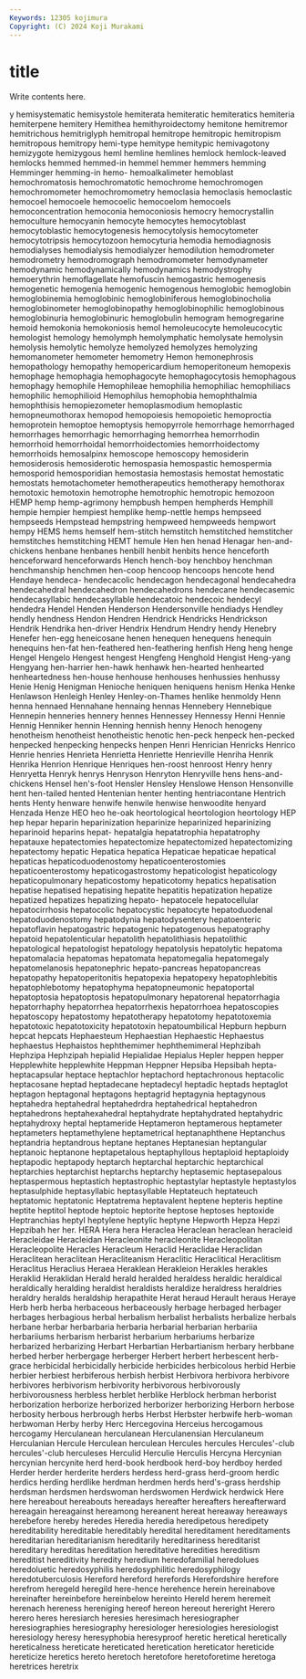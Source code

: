 ```yaml
---
Keywords: 12305 kojimura
Copyright: (C) 2024 Koji Murakami
---
```


# title

Write contents here.



y hemisystematic hemisystole hemiterata hemiteratic hemiteratics hemiteria
hemiterpene hemitery Hemithea hemithyroidectomy hemitone hemitremor hemitrichous hemitriglyph hemitropal hemitrope
hemitropic hemitropism hemitropous hemitropy hemi-type hemitype hemitypic hemivagotony hemizygote hemizygous
heml hemline hemlines hemlock hemlock-leaved hemlocks hemmed hemmed-in hemmel hemmer
hemmers hemming Hemminger hemming-in hemo- hemoalkalimeter hemoblast hemochromatosis hemochromatotic hemochrome
hemochromogen hemochromometer hemochromometry hemoclasia hemoclasis hemoclastic hemocoel hemocoele hemocoelic hemocoelom
hemocoels hemoconcentration hemoconia hemoconiosis hemocry hemocrystallin hemoculture hemocyanin hemocyte hemocytes
hemocytoblast hemocytoblastic hemocytogenesis hemocytolysis hemocytometer hemocytotripsis hemocytozoon hemocyturia hemodia hemodiagnosis
hemodialyses hemodialysis hemodialyzer hemodilution hemodrometer hemodrometry hemodromograph hemodromometer hemodynameter hemodynamic
hemodynamically hemodynamics hemodystrophy hemoerythrin hemoflagellate hemofuscin hemogastric hemogenesis hemogenetic hemogenia
hemogenic hemogenous hemoglobic hemoglobin hemoglobinemia hemoglobinic hemoglobiniferous hemoglobinocholia hemoglobinometer hemoglobinopathy
hemoglobinophilic hemoglobinous hemoglobinuria hemoglobinuric hemoglobulin hemogram hemogregarine hemoid hemokonia hemokoniosis
hemol hemoleucocyte hemoleucocytic hemologist hemology hemolymph hemolymphatic hemolysate hemolysin hemolysis
hemolytic hemolyze hemolyzed hemolyzes hemolyzing hemomanometer hemometer hemometry Hemon hemonephrosis
hemopathology hemopathy hemopericardium hemoperitoneum hemopexis hemophage hemophagia hemophagocyte hemophagocytosis hemophagous
hemophagy hemophile Hemophileae hemophilia hemophiliac hemophiliacs hemophilic hemophilioid Hemophilus hemophobia
hemophthalmia hemophthisis hemopiezometer hemoplasmodium hemoplastic hemopneumothorax hemopod hemopoiesis hemopoietic hemoproctia
hemoprotein hemoptoe hemoptysis hemopyrrole hemorrhage hemorrhaged hemorrhages hemorrhagic hemorrhaging hemorrhea
hemorrhodin hemorrhoid hemorrhoidal hemorrhoidectomies hemorrhoidectomy hemorrhoids hemosalpinx hemoscope hemoscopy hemosiderin
hemosiderosis hemosiderotic hemospasia hemospastic hemospermia hemosporid hemosporidian hemostasia hemostasis hemostat
hemostatic hemostats hemotachometer hemotherapeutics hemotherapy hemothorax hemotoxic hemotoxin hemotrophe hemotrophic
hemotropic hemozoon HEMP hemp hemp-agrimony hempbush hempen hempherds Hemphill hempie
hempier hempiest hemplike hemp-nettle hemps hempseed hempseeds Hempstead hempstring hempweed
hempweeds hempwort hempy HEMS hems hemself hem-stitch hemstitch hemstitched hemstitcher
hemstitches hemstitching HEMT hemule Hen hen henad Henagar hen-and-chickens henbane
henbanes henbill henbit henbits hence henceforth henceforward henceforwards Hench hench-boy
henchboy henchman henchmanship henchmen hen-coop hencoop hencoops hencote hend Hendaye
hendeca- hendecacolic hendecagon hendecagonal hendecahedra hendecahedral hendecahedron hendecahedrons hendecane hendecasemic
hendecasyllabic hendecasyllable hendecatoic hendecoic hendecyl hendedra Hendel Henden Henderson Hendersonville
hendiadys Hendley hendly hendness Hendon Hendren Hendrick Hendricks Hendrickson Hendrik
Hendrika hen-driver Hendrix Hendrum Hendry hendy Henebry Henefer hen-egg heneicosane
henen henequen henequens henequin henequins hen-fat hen-feathered hen-feathering henfish Heng
heng henge Hengel Hengelo Hengest hengest Hengfeng Henghold Hengist Heng-yang
Hengyang hen-harrier hen-hawk henhawk hen-hearted henhearted henheartedness hen-house henhouse henhouses
henhussies henhussy Henie Henig Henigman Henioche heniquen heniquens henism Henka
Henke Henlawson Henleigh Henley Henley-on-Thames henlike henmoldy Henn henna hennaed
Hennahane hennaing hennas Hennebery Hennebique Hennepin henneries hennery hennes Hennessey
Hennessy Henni Hennie Hennig Henniker hennin Henning hennish henny Henoch
henogeny henotheism henotheist henotheistic henotic hen-peck henpeck hen-pecked henpecked henpecking
henpecks henpen Henri Henrician Henricks Henrico Henrie henries Henrieta Henrietta
Henriette Henrieville Henriha Henrik Henrika Henrion Henrique Henriques hen-roost henroost
Henry henry Henryetta Henryk henrys Henryson Henryton Henryville hens hens-and-chickens
Hensel hen's-foot Hensler Hensley Henslowe Henson Hensonville hent hen-tailed hented
Hentenian henter henting hentriacontane Hentrich hents Henty henware henwife henwile
henwise henwoodite henyard Henzada Henze HEO heo he-oak heortological heortologion
heortology HEP hep hepar heparin heparinization heparinize heparinized heparinizing heparinoid
heparins hepat- hepatalgia hepatatrophia hepatatrophy hepatauxe hepatectomies hepatectomize hepatectomized hepatectomizing
hepatectomy hepatic Hepatica hepatica Hepaticae hepaticae hepatical hepaticas hepaticoduodenostomy hepaticoenterostomies
hepaticoenterostomy hepaticogastrostomy hepaticologist hepaticology hepaticopulmonary hepaticostomy hepaticotomy hepatics hepatisation hepatise
hepatised hepatising hepatite hepatitis hepatization hepatize hepatized hepatizes hepatizing hepato-
hepatocele hepatocellular hepatocirrhosis hepatocolic hepatocystic hepatocyte hepatoduodenal hepatoduodenostomy hepatodynia hepatodysentery
hepatoenteric hepatoflavin hepatogastric hepatogenic hepatogenous hepatography hepatoid hepatolenticular hepatolith hepatolithiasis
hepatolithic hepatological hepatologist hepatology hepatolysis hepatolytic hepatoma hepatomalacia hepatomas hepatomata
hepatomegalia hepatomegaly hepatomelanosis hepatonephric hepato-pancreas hepatopancreas hepatopathy hepatoperitonitis hepatopexia hepatopexy
hepatophlebitis hepatophlebotomy hepatophyma hepatopneumonic hepatoportal hepatoptosia hepatoptosis hepatopulmonary hepatorenal hepatorrhagia
hepatorrhaphy hepatorrhea hepatorrhexis hepatorrhoea hepatoscopies hepatoscopy hepatostomy hepatotherapy hepatotomy hepatotoxemia
hepatotoxic hepatotoxicity hepatotoxin hepatoumbilical Hepburn hepburn hepcat hepcats Hephaesteum Hephaestian
Hephaestic Hephaestus hephaestus Hephaistos hephthemimer hephthemimeral Hephzibah Hephzipa Hephzipah hepialid
Hepialidae Hepialus Hepler heppen hepper Hepplewhite hepplewhite Heppman Heppner Hepsiba
Hepsibah hepta- heptacapsular heptace heptachlor heptachord heptachronous heptacolic heptacosane heptad
heptadecane heptadecyl heptadic heptads heptaglot heptagon heptagonal heptagons heptagrid heptagynia
heptagynous heptahedra heptahedral heptahedrdra heptahedrical heptahedron heptahedrons heptahexahedral heptahydrate heptahydrated
heptahydric heptahydroxy heptal heptameride Heptameron heptamerous heptameter heptameters heptamethylene heptametrical
heptanaphthene Heptanchus heptandria heptandrous heptane heptanes Heptanesian heptangular heptanoic heptanone
heptapetalous heptaphyllous heptaploid heptaploidy heptapodic heptapody heptarch heptarchal heptarchic heptarchical
heptarchies heptarchist heptarchs heptarchy heptasemic heptasepalous heptaspermous heptastich heptastrophic heptastylar
heptastyle heptastylos heptasulphide heptasyllabic heptasyllable Heptateuch heptateuch heptatomic heptatonic Heptatrema
heptavalent heptene hepteris heptine heptite heptitol heptode heptoic heptorite heptose
heptoses heptoxide Heptranchias heptyl heptylene heptylic heptyne Hepworth Hepza Hepzi
Hepzibah her her. HERA Hera hera Heraclea Heraclean heraclean heracleid
Heracleidae Heracleidan Heracleonite heracleonite Heracleopolitan Heracleopolite Heracles Heracleum Heraclid Heraclidae
Heraclidan Heraclitean heraclitean Heracliteanism Heraclitic Heraclitical Heraclitism Heraclitus Heraclius Heraea
Heraklean Herakleion Herakles herakles Heraklid Heraklidan Herald herald heralded heraldess
heraldic heraldical heraldically heralding heraldist heraldists heraldize heraldress heraldries heraldry
heralds heraldship herapathite Herat heraud Herault heraus Heraye Herb herb
herba herbaceous herbaceously herbage herbaged herbager herbages herbagious herbal herbalism
herbalist herbalists herbalize herbals herbane herbar herbarbaria herbaria herbarial herbarian
herbariia herbariiums herbarism herbarist herbarium herbariums herbarize herbarized herbarizing Herbart
Herbartian Herbartianism herbary herbbane herbed herber herbergage herberger Herbert herbert
herbescent herb-grace herbicidal herbicidally herbicide herbicides herbicolous herbid Herbie herbier
herbiest herbiferous herbish herbist Herbivora herbivora herbivore herbivores herbivorism herbivority
herbivorous herbivorously herbivorousness herbless herblet herblike Herblock herbman herborist herborization
herborize herborized herborizer herborizing Herborn herbose herbosity herbous herbrough herbs
Herbst Herbster herbwife herb-woman herbwoman Herby herby Herc Hercegovina Herceius
hercogamous hercogamy Herculanean herculanean Herculanensian Herculaneum Herculanian Hercule Herculean herculean
Hercules hercules Hercules'-club hercules'-club herculeses Herculid Herculie Herculis Hercyna Hercynian
hercynian hercynite herd herd-book herdbook herd-boy herdboy herded Herder herder
herderite herders herdess herd-grass herd-groom herdic herdics herding herdlike herdman
herdmen herds herd's-grass herdship herdsman herdsmen herdswoman herdswomen Herdwick herdwick
Here here hereabout hereabouts hereadays hereafter hereafters hereafterward hereagain hereagainst
hereamong hereanent hereat hereaway hereaways herebefore hereby heredes Heredia heredia
heredipetous heredipety hereditability hereditable hereditably heredital hereditament hereditaments hereditarian hereditarianism
hereditarily hereditariness hereditarist hereditary hereditas hereditation hereditative heredities hereditism hereditist
hereditivity heredity heredium heredofamilial heredolues heredoluetic heredosyphilis heredosyphilitic heredosyphilogy heredotuberculosis
Hereford hereford herefords Herefordshire herefore herefrom heregeld heregild here-hence herehence
herein hereinabove hereinafter hereinbefore hereinbelow hereinto Hereld herem heremeit herenach
hereness hereniging hereof hereon hereout hereright Herero herero heres heresiarch
heresies heresimach heresiographer heresiographies heresiography heresiologer heresiologies heresiologist heresiology heresy
heresyphobia heresyproof heretic heretical heretically hereticalness hereticate hereticated heretication hereticator
hereticide hereticize heretics hereto heretoch heretofore heretoforetime heretoga heretrices heretrix
